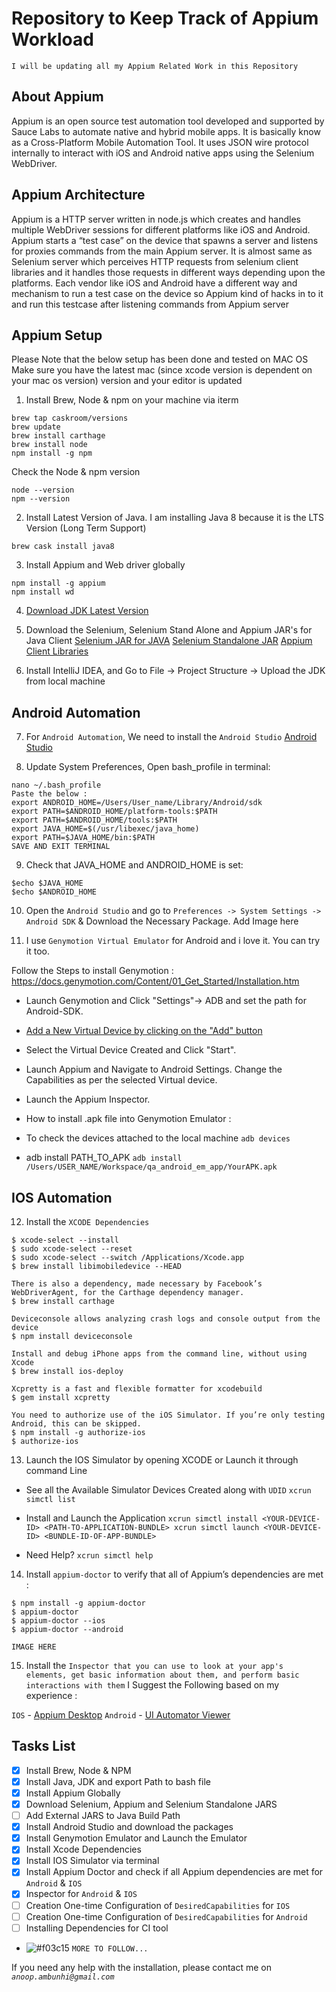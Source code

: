 # Repository to Keep Track of Appium Workload
```I will be updating all my Appium Related Work in this Repository```
## About Appium

Appium is an open source test automation tool developed and supported by Sauce Labs to automate native and hybrid mobile apps. It is basically know as a Cross-Platform Mobile Automation Tool. It uses JSON wire protocol internally to interact with iOS and Android native apps using the Selenium WebDriver.

## Appium Architecture
Appium is a HTTP server written in node.js which creates and handles multiple WebDriver sessions for different platforms like iOS and Android. Appium starts a “test case” on the device that spawns a server and listens for proxies commands from the main Appium server. It is almost same as Selenium server which perceives HTTP requests from selenium client libraries and it handles those requests in different ways depending upon the platforms. Each vendor like iOS and Android have a different way and mechanism to run a test case on the device so Appium kind of hacks in to it and run this testcase after listening commands from Appium server

## Appium Setup
Please Note that the below setup has been done and tested on MAC OS
Make sure you have the latest mac (since xcode version is dependent on your mac os version) version and your editor is updated

1. Install Brew, Node & npm on your machine via iterm

```
brew tap caskroom/versions
brew update
brew install carthage
brew install node
npm install -g npm
```

Check the Node & npm version
```
node --version
npm --version
```

2. Install Latest Version of Java. I am installing Java 8 because it is the LTS Version (Long Term Support)

`brew cask install java8`


3. Install Appium and Web driver globally

```
npm install -g appium
npm install wd
```

4. [Download JDK Latest Version](http://www.oracle.com/technetwork/java/javase/downloads/jdk10-downloads-4416644.html)

5. Download the Selenium, Selenium Stand Alone and Appium JAR's for Java Client
[Selenium JAR for JAVA](https://docs.seleniumhq.org/download/)
[Selenium Standalone JAR](https://www.seleniumhq.org/download/)
[Appium Client Libraries](https://search.maven.org/#search%7Cga%7C1%7Cg%3Aio.appium%20a%3Ajava-client)

6. Install IntelliJ IDEA, and Go to File -> Project Structure -> Upload the JDK from local machine

## Android Automation

7. For `Android Automation`, We need to install the `Android Studio`
[Android Studio](https://developer.android.com/studio/)


8. Update System Preferences, Open bash_profile in terminal:

```
nano ~/.bash_profile
Paste the below :
export ANDROID_HOME=/Users/User_name/Library/Android/sdk
export PATH=$ANDROID_HOME/platform-tools:$PATH
export PATH=$ANDROID_HOME/tools:$PATH
export JAVA_HOME=$(/usr/libexec/java_home)
export PATH=$JAVA_HOME/bin:$PATH
SAVE AND EXIT TERMINAL
```

9. Check that JAVA_HOME and ANDROID_HOME is set:

```
$echo $JAVA_HOME
$echo $ANDROID_HOME
```

10. Open the `Android Studio` and go to `Preferences -> System Settings -> Android SDK` & Download the Necessary Package.
Add Image here

11. I use `Genymotion Virtual Emulator` for Android and i love it. You can try it too.

Follow the Steps to install Genymotion :
https://docs.genymotion.com/Content/01_Get_Started/Installation.htm

* Launch Genymotion and Click "Settings"→ ADB and set the path for Android-SDK.

* [Add a New Virtual Device by clicking on the "Add" button](https://docs.genymotion.com/Content/02_Application/Adding_a_new_virtual_device/Adding%20a%20new_virtual_device.htm)

* Select the Virtual Device Created and Click "Start".

* Launch Appium and Navigate to Android Settings. Change the Capabilities as per the selected Virtual device.

* Launch the Appium Inspector.

* How to install .apk file into Genymotion Emulator :

- To check the devices attached to the local machine
`adb devices`

- adb install PATH_TO_APK
`adb install /Users/USER_NAME/Workspace/qa_android_em_app/YourAPK.apk`

## IOS Automation

12. Install the `XCODE Dependencies`

```
$ xcode-select --install
$ sudo xcode-select --reset
$ sudo xcode-select --switch /Applications/Xcode.app
$ brew install libimobiledevice --HEAD

There is also a dependency, made necessary by Facebook’s WebDriverAgent, for the Carthage dependency manager.
$ brew install carthage

Deviceconsole allows analyzing crash logs and console output from the device
$ npm install deviceconsole

Install and debug iPhone apps from the command line, without using Xcode
$ brew install ios-deploy

Xcpretty is a fast and flexible formatter for xcodebuild
$ gem install xcpretty

You need to authorize use of the iOS Simulator. If you’re only testing Android, this can be skipped.
$ npm install -g authorize-ios
$ authorize-ios
```

13. Launch the IOS Simulator by opening XCODE or Launch it through command Line

- See all the Available Simulator Devices Created along with `UDID`
`xcrun simctl list`

- Install and Launch the Application
`
xcrun simctl install <YOUR-DEVICE-ID> <PATH-TO-APPLICATION-BUNDLE>
xcrun simctl launch <YOUR-DEVICE-ID> <BUNDLE-ID-OF-APP-BUNDLE>
`

- Need Help?
`xcrun simctl help`

14. Install `appium-doctor` to verify that all of Appium’s dependencies are met :

```
$ npm install -g appium-doctor
$ appium-doctor
$ appium-doctor --ios
$ appium-doctor --android
```

`IMAGE HERE`

15. Install the `Inspector that you can use to look at your app's elements, get basic information about them, and perform basic interactions with them`
I Suggest the Following based on my experience :

`IOS` - [Appium Desktop](https://github.com/appium/appium-desktop)
`Android` - [UI Automator Viewer](https://www.youtube.com/watch?v=uA54T6R8nhs)

## Tasks List

- [x] Install Brew, Node & NPM
- [x] Install Java, JDK and export Path to bash file
- [x] Install Appium Globally
- [x] Download Selenium, Appium and Selenium Standalone JARS
- [ ] Add External JARS to Java Build Path
- [x] Install Android Studio and download the packages
- [x] Install Genymotion Emulator and Launch the Emulator
- [x] Install Xcode Dependencies
- [x] Install IOS Simulator via terminal
- [x] Install Appium Doctor and check if all Appium dependencies are met for `Android` & `IOS`
- [x] Inspector for `Android` & `IOS`
- [ ] Creation One-time Configuration of `DesiredCapabilities` for `IOS`
- [ ] Creation One-time Configuration of `DesiredCapabilities` for `Android`
- [ ] Installing Dependencies for CI tool

- ![#f03c15](https://placehold.it/15/f03c15/000000?text=+) `MORE TO FOLLOW...`

If you need any help with the installation, please contact me on *`anoop.ambunhi@gmail.com`*





